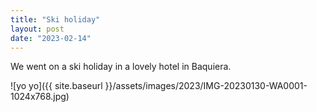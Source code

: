 ```yaml
---
title: "Ski holiday"
layout: post
date: "2023-02-14"
---
```


We went on a ski holiday in a lovely hotel in Baquiera.

![yo yo]({{ site.baseurl }}/assets/images/2023/IMG-20230130-WA0001-1024x768.jpg)
